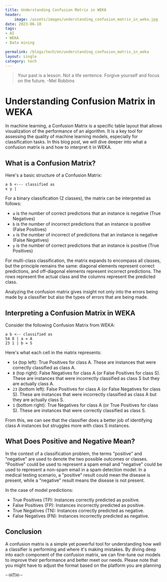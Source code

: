 ```yaml
---
title: Understanding Confusion Matrix in WEKA
header:
    image: /assets/images/understanding_confusion_matrix_in_weka.jpg
date: 2023-06-10
tags:
- AI
- WEKA
- Data mining

permalink: /blogs/tech/en/understanding_confusion_matrix_in_weka
layout: single
category: tech
---
```

> Your past is a lesson. Not a life sentence.
> Forgive yourself and focus on the future.
> -Mel Robbins


# Understanding Confusion Matrix in WEKA

In machine learning, a Confusion Matrix is a specific table layout that allows visualization of the performance of an algorithm. It is a key tool for assessing the quality of machine learning models, especially for classification tasks. In this blog post, we will dive deeper into what a confusion matrix is and how to interpret it in WEKA.

## What is a Confusion Matrix?

Here's a basic structure of a Confusion Matrix:

```shell
a b <--- classified as
x y |
```

For a binary classification (2 classes), the matrix can be interpreted as follows:

- `a` is the number of correct predictions that an instance is negative (True Negatives)
- `b` is the number of incorrect predictions that an instance is positive (False Positives)
- `x` is the number of incorrect of predictions that an instance is negative (False Negatives)
- `y` is the number of correct predictions that an instance is positive (True Positives)

For multi-class classification, the matrix expands to encompass all classes, but the principle remains the same: diagonal elements represent correct predictions, and off-diagonal elements represent incorrect predictions. The rows represent the actual class and the columns represent the predicted class.

Analyzing the confusion matrix gives insight not only into the errors being made by a classifier but also the types of errors that are being made.

## Interpreting a Confusion Matrix in WEKA

Consider the following Confusion Matrix from WEKA:

```shell
a b <-- classified as
54 8 | a = A
23 1 | b = S
```

Here's what each cell in the matrix represents:

- `54` (top left): True Positives for class A. These are instances that were correctly classified as class A.
- `8` (top right): False Negatives for class A (or False Positives for class S). These are instances that were incorrectly classified as class S but they are actually class A.
- `23` (bottom left): False Positives for class A (or False Negatives for class S). These are instances that were incorrectly classified as class A but they are actually class S.
- `1` (bottom right): True Negatives for class A (or True Positives for class S). These are instances that were correctly classified as class S.

From this, we can see that the classifier does a better job of identifying class A instances but struggles more with class S instances.

## What Does Positive and Negative Mean?

In the context of a classification problem, the terms "positive" and "negative" are used to denote the two possible outcomes or classes. "Positive" could be used to represent a spam email and "negative" could be used to represent a non-spam email in a spam detection model. In a medical testing scenario, a "positive" result could mean the disease is present, while a "negative" result means the disease is not present.

In the case of model predictions:

- True Positives (TP): Instances correctly predicted as positive.
- False Positives (FP): Instances incorrectly predicted as positive.
- True Negatives (TN): Instances correctly predicted as negative.
- False Negatives (FN): Instances incorrectly predicted as negative.

## Conclusion

A confusion matrix is a simple yet powerful tool for understanding how well a classifier is performing and where it's making mistakes. By diving deep into each component of the confusion matrix, we can fine-tune our models to improve their performance and better meet our needs.
Please note that you might have to adjust the format based on the platform you are planning

--HTH--
